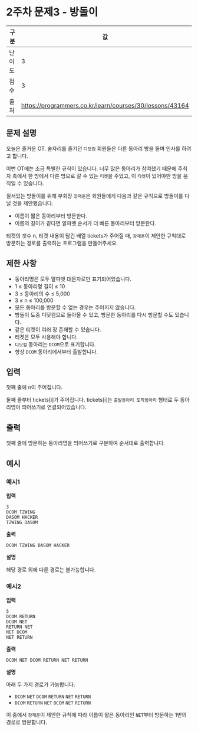 # 2주차 문제3 - 방돌이

|구분|값|
|---|---|
|난이도|3|
|점수|3|
|출처|https://programmers.co.kr/learn/courses/30/lessons/43164|

## 문제 설명
오늘은 즐거운 OT. 술자리를 즐기던 `디닷컴` 회원들은 다른 동아리 방을 돌며 인사를 하려고 합니다.

이번 OT에는 조금 특별한 규칙이 있습니다. 너무 많은 동아리가 참여했기 때문에 주최자 측에서 한 방에서 다른 방으로 갈 수 있는 `티켓`을 주었고, 이 `티켓`이 있어야만 방을 움직일 수 있습니다.

질서있는 방돌이를 위해 부회장 `장재훈`은 회원들에게 다음과 같은 규칙으로 방돌이를 다닐 것을 제안했습니다.
- 이름이 짧은 동아리부터 방문한다.
- 이름의 길이가 같다면 알파벳 순서가 더 빠른 동아리부터 방문한다.

티켓의 갯수 n, 티켓 내용이 담긴 배열 tickets가 주어질 때, `장재훈`이 제안한 규칙대로 방문하는 경로를 출력하는 프로그램을 만들어주세요.

## 제한 사항
- 동아리명은 모두 알파벳 대문자로만 표기되어있습니다.
- 1 ≤ 동아리명 길이 ≤ 10
- 3 ≤ 동아리의 수 ≤ 5,000
- 3 ≤ n ≤ 100,000
- 모든 동아리를 방문할 수 없는 경우는 주어지지 않습니다.
- 방돌이 도중 디닷컴으로 돌아올 수 있고, 방문한 동아리를 다시 방문할 수도 있습니다.
- 같은 티켓이 여러 장 존재할 수 있습니다.
- 티켓은 모두 사용해야 합니다.
- `디닷컴` 동아리는 `DCOM`으로 표기합니다.
- 항상 `DCOM` 동아리에서부터 출발합니다.

## 입력
첫째 줄에 n이 주어집니다.

둘째 줄부터 tickets[i]가 주어집니다. tickets[i]는 `출발동아리 도착동아리` 형태로 두 동아리명이 띄어쓰기로 연결되어있습니다.

## 출력
첫째 줄에 방문하는 동아리명을 띄어쓰기로 구분하여 순서대로 출력합니다.

## 예시
### 예시1
**입력**

```
3
DCOM TZWING
DASOM HACKER
TZWING DASOM
```

**출력**
```
DCOM TZWING DASOM HACKER
```

**설명**

해당 경로 외에 다른 경로는 불가능합니다.


### 예시2
**입력**

```
5
DCOM RETURN
DCOM NET
RETURN NET
NET DCOM
NET RETURN
```

**출력**
```
DCOM NET DCOM RETURN NET RETURN
```

**설명**

아래 두 가지 경로가 가능합니다.
- `DCOM` `NET` `DCOM` `RETURN` `NET` `RETURN`
- `DCOM` `RETURN` `NET` `DCOM` `NET` `RETURN`

이 중에서 `장재훈`이 제안한 규칙에 따라 이름이 짧은 동아리인 `NET`부터 방문하는 1번의 경로로 방문합니다.
